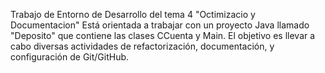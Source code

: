 Trabajo de Entorno de Desarrollo del tema 4 "Octimizacio y Documentacion"
Está orientada a trabajar con un proyecto Java llamado "Deposito" que contiene las clases CCuenta y Main. 
El objetivo es llevar a cabo diversas actividades de refactorización, documentación, y configuración de Git/GitHub.
